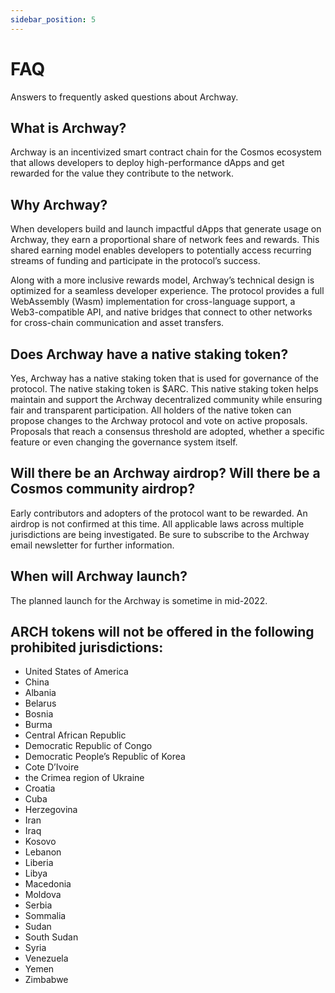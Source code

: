 ```yaml
---
sidebar_position: 5
---
```


# FAQ

Answers to frequently asked questions about Archway.

## What is Archway?

Archway is an incentivized smart contract chain for the Cosmos ecosystem that allows developers to deploy high-performance dApps and get rewarded for the value they contribute to the network.

## Why Archway?

When developers build and launch impactful dApps that generate usage on Archway, they earn a proportional share of network fees and rewards. This shared earning model enables developers to potentially access recurring streams of funding and participate in the protocol’s success.

Along with a more inclusive rewards model, Archway’s technical design is optimized for a seamless developer experience. The protocol provides a full WebAssembly (Wasm) implementation for cross-language support, a Web3-compatible API, and native bridges that connect to other networks for cross-chain communication and asset transfers.

## Does Archway have a native staking token?

Yes, Archway has a native staking token that is used for governance of the protocol. The native staking token is $ARC. This native staking token helps maintain and support the Archway decentralized community while ensuring fair and transparent participation. All holders of the native token can propose changes to the Archway protocol and vote on active proposals. Proposals that reach a consensus threshold are adopted, whether a specific feature or even changing the governance system itself.

## Will there be an Archway airdrop? Will there be a Cosmos community airdrop?

Early contributors and adopters of the protocol want to be rewarded. An airdrop is not confirmed at this time. All applicable laws across multiple jurisdictions are being investigated. Be sure to subscribe to the Archway email newsletter for further information. 

## When will Archway launch?

The planned launch for the Archway is sometime in mid-2022. 

## ARCH tokens will not be offered in the following prohibited jurisdictions:

- United States of America 
- China
- Albania
- Belarus
- Bosnia
- Burma
- Central African Republic
- Democratic Republic of Congo
- Democratic People’s Republic of Korea
- Cote D’Ivoire
- the Crimea region of Ukraine
- Croatia
- Cuba
- Herzegovina
- Iran
- Iraq
- Kosovo
- Lebanon
- Liberia
- Libya
- Macedonia
- Moldova
- Serbia
- Sommalia
- Sudan
- South Sudan
- Syria
- Venezuela
- Yemen
- Zimbabwe
